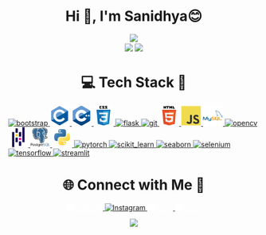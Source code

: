 <h1 align="center">Hi 👋, I'm Sanidhya😊</h1>

<!-- Stats -->
<div align="center">
  <img src="https://github-readme-stats.vercel.app/api?username=sanidhyakj&hide_border=true&include_all_commits=true&count_private=true&theme=radical" width="55%" /> </br>
  <img src="https://github-readme-streak-stats.herokuapp.com/?user=sanidhyakj&hide_border=true&theme=radical" width="50%" />
  <img src="https://github-readme-stats.vercel.app/api/top-langs/?username=sanidhyakj&hide_border=true&include_all_commits=true&count_private=true&layout=compact&theme=radical" width="36%" /> </br>
</div>

<!-- Tech Stack -->
<div align="center">
  
# 💻 Tech Stack 🍉
</h3>
<p align="left">
  <!-- Laptop Logo -->
  <a href="https://getbootstrap.com" target="_blank" rel="noreferrer"> 
    <img src="https://w7.pngwing.com/pngs/804/269/png-transparent-bootstrap-hd-logo-thumbnail.png" alt="bootstrap" width="40" height="40"/> 
  </a> 
  <!-- C Programming -->
  <a href="https://www.cprogramming.com/" target="_blank" rel="noreferrer"> 
    <img src="https://raw.githubusercontent.com/devicons/devicon/master/icons/c/c-original.svg" alt="c" width="40" height="40"/> 
  </a> 
  <!-- C++ Programming -->
  <a href="https://www.w3schools.com/cpp/" target="_blank" rel="noreferrer"> 
    <img src="https://raw.githubusercontent.com/devicons/devicon/master/icons/cplusplus/cplusplus-original.svg" alt="cplusplus" width="40" height="40"/> 
  </a> 
  <!-- CSS -->
  <a href="https://www.w3schools.com/css/" target="_blank" rel="noreferrer"> 
    <img src="https://raw.githubusercontent.com/devicons/devicon/master/icons/css3/css3-original-wordmark.svg" alt="css3" width="40" height="40"/> 
  </a> 
  <!-- Flask -->
  <a href="https://flask.palletsprojects.com/" target="_blank" rel="noreferrer"> 
    <img src="https://encrypted-tbn0.gstatic.com/images?q=tbn:ANd9GcRiTJfxNXCBM5FyRrn8wDFS6k0NBXIp4ipKygykEWToJaze1cRi1-RmEwVbhmREvXcpId4&usqp=CAU" alt="flask" width="40" height="40"/> 
  </a> 
  <!-- Git -->
  <a href="https://git-scm.com/" target="_blank" rel="noreferrer"> 
    <img src="https://www.vectorlogo.zone/logos/git-scm/git-scm-icon.svg" alt="git" width="40" height="40"/> 
  </a> 
  <!-- HTML5 -->
  <a href="https://www.w3.org/html/" target="_blank" rel="noreferrer"> 
    <img src="https://raw.githubusercontent.com/devicons/devicon/master/icons/html5/html5-original-wordmark.svg" alt="html5" width="40" height="40"/> 
  </a> 
  <!-- JavaScript -->
  <a href="https://developer.mozilla.org/en-US/docs/Web/JavaScript" target="_blank" rel="noreferrer"> 
    <img src="https://raw.githubusercontent.com/devicons/devicon/master/icons/javascript/javascript-original.svg" alt="javascript" width="40" height="40"/> 
  </a> 
  <!-- MySQL -->
  <a href="https://www.mysql.com/" target="_blank" rel="noreferrer"> 
    <img src="https://raw.githubusercontent.com/devicons/devicon/master/icons/mysql/mysql-original-wordmark.svg" alt="mysql" width="40" height="40"/> 
  </a> 
  <!-- OpenCV -->
  <a href="https://opencv.org/" target="_blank" rel="noreferrer"> 
    <img src="https://www.vectorlogo.zone/logos/opencv/opencv-icon.svg" alt="opencv" width="40" height="40"/> 
  </a> 
  <!-- Pandas -->
  <a href="https://pandas.pydata.org/" target="_blank" rel="noreferrer"> 
    <img src="https://raw.githubusercontent.com/devicons/devicon/2ae2a900d2f041da66e950e4d48052658d850630/icons/pandas/pandas-original.svg" alt="pandas" width="40" height="40"/> 
  </a> 
  <!-- PostgreSQL -->
  <a href="https://www.postgresql.org" target="_blank" rel="noreferrer"> 
    <img src="https://raw.githubusercontent.com/devicons/devicon/master/icons/postgresql/postgresql-original-wordmark.svg" alt="postgresql" width="40" height="40"/> 
  </a> 
  <!-- Python -->
  <a href="https://www.python.org" target="_blank" rel="noreferrer"> 
    <img src="https://raw.githubusercontent.com/devicons/devicon/master/icons/python/python-original.svg" alt="python" width="40" height="40"/> 
  </a> 
  <!-- PyTorch -->
  <a href="https://pytorch.org/" target="_blank" rel="noreferrer"> 
    <img src="https://www.vectorlogo.zone/logos/pytorch/pytorch-icon.svg" alt="pytorch" width="40" height="40"/> 
  </a> 
  <!-- Scikit-learn -->
  <a href="https://scikit-learn.org/" target="_blank" rel="noreferrer"> 
    <img src="https://upload.wikimedia.org/wikipedia/commons/0/05/Scikit_learn_logo_small.svg" alt="scikit_learn" width="40" height="40"/> 
  </a> 
  <!-- Seaborn -->
  <a href="https://seaborn.pydata.org/" target="_blank" rel="noreferrer"> 
    <img src="https://seaborn.pydata.org/_images/logo-mark-lightbg.svg" alt="seaborn" width="40" height="40"/> 
  </a> 
  <!-- Selenium -->
  <a href="https://www.selenium.dev" target="_blank" rel="noreferrer"> 
    <img src="https://raw.githubusercontent.com/detain/svg-logos/780f25886640cef088af994181646db2f6b1a3f8/svg/selenium-logo.svg" alt="selenium" width="40" height="40"/> 
  </a> 
  <!-- TensorFlow -->
  <a href="https://www.tensorflow.org" target="_blank" rel="noreferrer"> 
    <img src="https://www.vectorlogo.zone/logos/tensorflow/tensorflow-icon.svg" alt="tensorflow" width="40" height="40"/> 
  </a> 
  <!-- Streamlit -->
  <a href="https://streamlit.io/" target="_blank" rel="noreferrer"> 
    <img src="https://seeklogo.com/images/S/streamlit-logo-1A3B208AE4-seeklogo.com.png" alt="streamlit" width="40" height="40"/> 
  </a> 
</p>

<!-- Socials -->
<div align="center">
  
# 🌐 Connect with Me 🍬
<a href="https://www.linkedin.com/in/sanidhya-jangid-77aa47278/" target="_blank" rel="noreferrer">
  <img src="https://image.similarpng.com/very-thumbnail/2020/05/Linkedin-logo-in-square-shape-PNG.png" alt="LinkedIn" width="40" height="40" style="filter: brightness(0) invert(1);"/>
</a>
<a href="https://www.instagram.com/sanidhyajangid18/" target="_blank" rel="noreferrer">
  <img src="https://upload.wikimedia.org/wikipedia/commons/a/a5/Instagram_icon.png" alt="Instagram" width="40" height="40"/>
</a>
<a href="mailto:sanidhyajangid6@gmail.com" target="_blank" rel="noreferrer">
  <img src="https://w7.pngwing.com/pngs/17/643/png-transparent-iphone-computer-icons-email-email-miscellaneous-blue-angle-thumbnail.png" alt="Email" width="40" height="40" style="filter: brightness(0) invert( 1);"/>
</a>
<a href="mailto:sanidhyakj22@iitk.ac.in" target="_blank" rel="noreferrer">
  <img src="https://w7.pngwing.com/pngs/17/643/png-transparent-iphone-computer-icons-email-email-miscellaneous-blue-angle-thumbnail.png" alt="Email" width="40" height="40" style="filter: brightness(0) invert(1);"/>
</a>

<!-- Snake -->

<!--![snake gif](https://raw.githubusercontent.com/sanidhyakj/sanidhyakj/output/github-snake-dark.svg) -->
<!-- Counter -->
<div align="center">
  
  [![](https://visitcount.itsvg.in/api?id=sanidhyakj&icon=10&color=6)](https://visitcount.itsvg.in)
</div>
